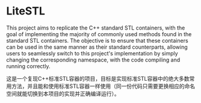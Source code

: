 # LiteSTL

This project aims to replicate the C++ standard STL containers, with the goal of implementing the majority of commonly used methods found in the standard STL containers. The objective is to ensure that these containers can be used in the same manner as their standard counterparts, allowing users to seamlessly switch to this project's implementation by simply changing the corresponding namespace, with the code compiling and running correctly.

这是一个复现C++标准STL容器的项目，目标是实现标准STL容器中的绝大多数常用方法，并且能和使用标准STL容器一样使用（同一份代码只需要更换相应的命名空间就能切换到本项目的实现并正确编译运行）。
